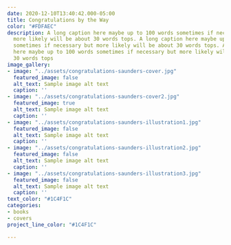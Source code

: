 ```yaml
---
date: 2020-12-10T13:40:42.000-05:00
title: Congratulations by the Way
color: "#FDFAEC"
description: A long caption here maybe up to 100 words sometimes if necessary but
  more likely will be about 30 words tops. A long caption here maybe up to 100 words
  sometimes if necessary but more likely will be about 30 words tops. A long caption
  here maybe up to 100 words sometimes if necessary but more likely will be about
  30 words tops
image_gallery:
- image: "../assets/congratulations-saunders-cover.jpg"
  featured_image: false
  alt_text: Sample image alt text
  caption: ''
- image: "../assets/congratulations-saunders-cover2.jpg"
  featured_image: true
  alt_text: Sample image alt text
  caption: ''
- image: "../assets/congratulations-saunders-illustration1.jpg"
  featured_image: false
  alt_text: Sample image alt text
  caption: ''
- image: "../assets/congratulations-saunders-illustration2.jpg"
  featured_image: false
  alt_text: Sample image alt text
  caption: ''
- image: "../assets/congratulations-saunders-illustration3.jpg"
  featured_image: false
  alt_text: Sample image alt text
  caption: ''
text_color: "#1C4F1C"
categories:
- books
- covers
project_line_color: "#1C4F1C"

---
```

